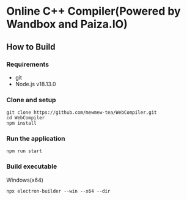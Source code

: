 # Online C++ Compiler(Powered by Wandbox and Paiza.IO)

## How to Build

### Requirements

- git
- Node.js v18.13.0

### Clone and setup

```
git clone https://github.com/mewmew-tea/WebCompiler.git
cd WebCompiler
npm install
```

### Run the application

```
npm run start
```

### Build executable

Windows(x64)

```
npx electron-builder --win --x64 --dir
```
